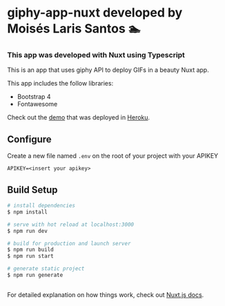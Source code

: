 # giphy-app-nuxt developed by Moisés Laris Santos :swimmer:

### This app was developed with Nuxt using Typescript

This is an app that uses giphy API to deploy GIFs in a beauty Nuxt app.

This app includes the follow libraries:

* Bootstrap 4
* Fontawesome

Check out the [demo](https://giphy-nuxt-mls.herokuapp.com/trending) that was deployed in [Heroku](https://giphy-nuxt-mls.herokuapp.com/trending).

## Configure
Create a new file named `.env` on the root of your project with your APIKEY

```
APIKEY=<insert your apikey>
```

## Build Setup

```bash
# install dependencies
$ npm install

# serve with hot reload at localhost:3000
$ npm run dev

# build for production and launch server
$ npm run build
$ npm run start

# generate static project
$ npm run generate
```


##
For detailed explanation on how things work, check out [Nuxt.js docs](https://nuxtjs.org).
